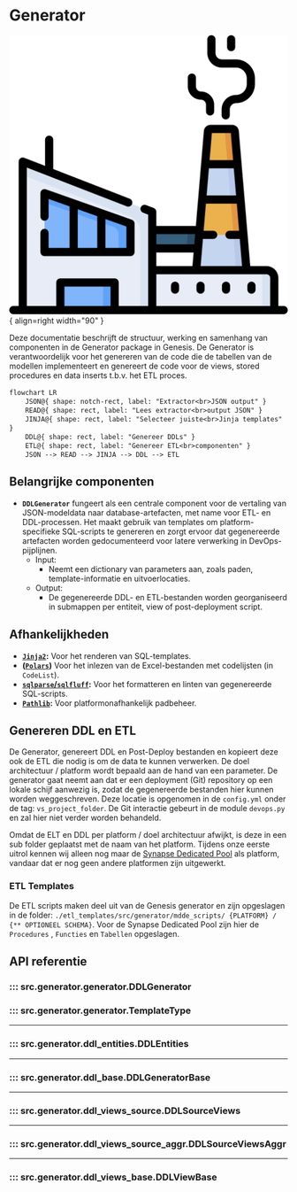 # Generator

![Generator](images/generator.png){ align=right width="90" }

Deze documentatie beschrijft de structuur, werking en samenhang van componenten in de Generator package in Genesis. De Generator is verantwoordelijk voor het genereren van de code die de tabellen van de modellen implementeert en genereert de code voor de views, stored procedures en data inserts t.b.v. het ETL proces.

```mermaid
flowchart LR
    JSON@{ shape: notch-rect, label: "Extractor<br>JSON output" }
    READ@{ shape: rect, label: "Lees extractor<br>output JSON" }
    JINJA@{ shape: rect, label: "Selecteer juiste<br>Jinja templates" }
    DDL@{ shape: rect, label: "Genereer DDLs" }
    ETL@{ shape: rect, label: "Genereer ETL<br>componenten" }
    JSON --> READ --> JINJA --> DDL --> ETL
```

## Belangrijke componenten

* **`DDLGenerator`** fungeert als een centrale component voor de vertaling van JSON-modeldata naar database-artefacten, met name voor ETL- en DDL-processen. Het maakt gebruik van templates om platform-specifieke SQL-scripts te genereren en zorgt ervoor dat gegenereerde artefacten worden gedocumenteerd voor latere verwerking in DevOps-pijplijnen.
    * Input:
        * Neemt een dictionary van parameters aan, zoals paden, template-informatie en uitvoerlocaties.
    * Output:
        * De gegenereerde DDL- en ETL-bestanden worden georganiseerd in submappen per entiteit, view of post-deployment script.

## Afhankelijkheden

* **[`Jinja2`](https://jinja.palletsprojects.com/en/stable/):** Voor het renderen van SQL-templates.
* **([`Polars`](https://pola.rs/))** Voor het inlezen van de Excel-bestanden met codelijsten (in `CodeList`).
* **[`sqlparse`/`sqlfluff`](https://sqlfluff.com/):** Voor het formatteren en linten van gegenereerde SQL-scripts.
* **[`Pathlib`](https://docs.python.org/3/library/pathlib.html):** Voor platformonafhankelijk padbeheer.

## Genereren DDL en ETL

De Generator, genereert DDL en Post-Deploy bestanden en kopieert deze ook de ETL die nodig is om de data te kunnen verwerken. De doel architectuur / platform wordt bepaald aan de hand van een parameter.
De generator gaat neemt aan dat er een deployment (Git) repository op een lokale schijf aanwezig is, zodat de gegenereerde bestanden hier kunnen worden weggeschreven. Deze locatie is opgenomen in de ```config.yml``` onder de tag: ```vs_project_folder```.
De Git interactie gebeurt in de module ```devops.py``` en zal hier niet verder worden behandeld.

Omdat de ELT en DDL per platform / doel architectuur afwijkt, is deze in een sub folder geplaatst met de naam van het platform. Tijdens onze eerste uitrol kennen wij alleen nog maar de [Synapse Dedicated Pool](https://learn.microsoft.com/en-us/azure/synapse-analytics/sql-data-warehouse/sql-data-warehouse-overview-what-is) als platform, vandaar dat er nog geen andere platformen zijn uitgewerkt.

### ETL Templates

De ETL scripts maken deel uit van de Genesis generator en zijn opgeslagen in de folder: ``` ./etl_templates/src/generator/mdde_scripts/ {PLATFORM} / {** OPTIONEEL SCHEMA} ```.
Voor de Synapse Dedicated Pool zijn hier de ```Procedures``` , ```Functies``` en ```Tabellen``` opgeslagen.

## API referentie

### ::: src.generator.generator.DDLGenerator

### ::: src.generator.generator.TemplateType

---

### ::: src.generator.ddl_entities.DDLEntities

---

### ::: src.generator.ddl_base.DDLGeneratorBase

---

### ::: src.generator.ddl_views_source.DDLSourceViews

---

### ::: src.generator.ddl_views_source_aggr.DDLSourceViewsAggr

---

### ::: src.generator.ddl_views_base.DDLViewBase
